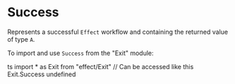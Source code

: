 # Success

Represents a successful `Effect` workflow and containing the returned value
of type `A`.

To import and use `Success` from the "Exit" module:

ts
import \* as Exit from "effect/Exit"
// Can be accessed like this
Exit.Success
undefined
